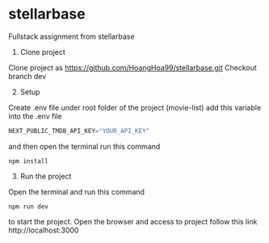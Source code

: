 # stellarbase
Fullstack assignment from stellarbase

1. Clone project

Clone project as https://github.com/HoangHoa99/stellarbase.git
Checkout branch dev

2. Setup

Create .env file under root folder of the project (movie-list)
add this variable into the .env file

```js
NEXT_PUBLIC_TMDB_API_KEY="YOUR_API_KEY"
```

and then open the terminal run this command
```
npm install
```

3. Run the project

Open the terminal and run this command
```
npm run dev
```
to start the project. Open the browser and access to project follow this link http://localhost:3000



